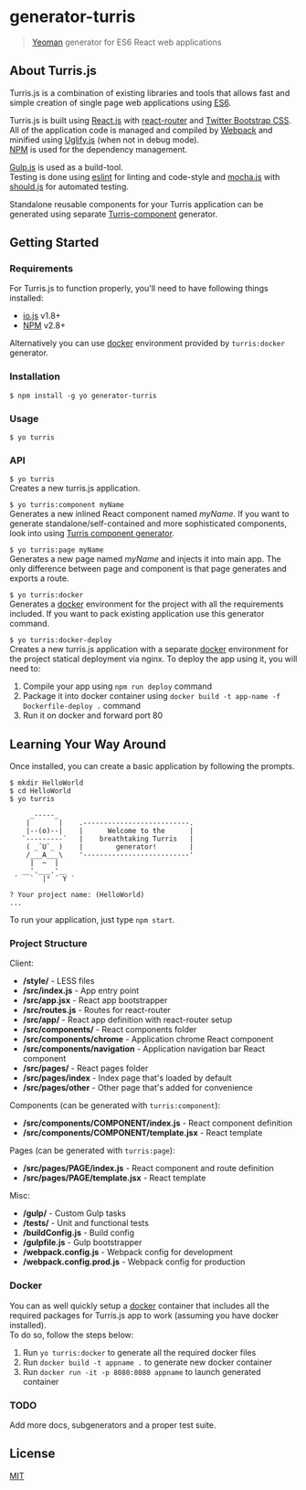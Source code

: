 # generator-turris

> [Yeoman](http://yeoman.io) generator for ES6 React web applications

## About Turris.js

Turris.js is a combination of existing libraries and tools that allows fast and simple creation of single page web applications using [ES6](http://www.ecma-international.org/publications/standards/Ecma-262.htm).  

Turris.js is built using [React.js](https://facebook.github.io/react/) with [react-router](https://github.com/rackt/react-router) and [Twitter Bootstrap CSS](http://getbootstrap.com/).  
All of the application code is managed and compiled by [Webpack](http://webpack.github.io/) and minified using [Uglify.js](https://github.com/mishoo/UglifyJS2) (when not in debug mode).  
[NPM](https://npmjs.org/) is used for the dependency management.  

[Gulp.js](http://gulpjs.com/) is used as a build-tool.  
Testing is done using [eslint](http://eslint.org/) for linting and code-style and [mocha.js](http://visionmedia.github.io/mocha/) with [should.js](https://github.com/visionmedia/should.js/) for automated testing.  

Standalone reusable components for your Turris application can be generated using separate [Turris-component](https://github.com/turrisjs/generator-turris-component) generator.  

## Getting Started

### Requirements

For Turris.js to function properly, you'll need to have following things installed:

* [io.js](https://iojs.org/) v1.8+
* [NPM](https://npmjs.org/) v2.8+

Alternatively you can use [docker](https://www.docker.com/) environment provided by `turris:docker` generator.  

### Installation

```
$ npm install -g yo generator-turris
```

### Usage

```
$ yo turris
```

### API

`$ yo turris`  
Creates a new turris.js application.

`$ yo turris:component myName`  
Generates a new inlined React component named *myName*.
If you want to generate standalone/self-contained and more sophisticated components, look into using [Turris component generator](https://github.com/turrisjs/generator-turris-component).

`$ yo turris:page myName`  
Generates a new page named *myName* and injects it into main app.
The only difference between page and component is that page generates and exports a route.

`$ yo turris:docker`  
Generates a [docker](https://www.docker.com/) environment for the project with all the requirements included.
If you want to pack existing application use this generator command.

`$ yo turris:docker-deploy`  
Creates a new turris.js application with a separate [docker](https://www.docker.com/) environment for the project statical deployment via nginx.
To deploy the app using it, you will need to:
1. Compile your app using `npm run deploy` command
2. Package it into docker container using `docker build -t app-name -f Dockerfile-deploy .` command
3. Run it on docker and forward port 80


## Learning Your Way Around

Once installed, you can create a basic application by following the prompts.

```shell
$ mkdir HelloWorld
$ cd HelloWorld
$ yo turris

     _-----_
    |       |    .--------------------------.
    |--(o)--|    |      Welcome to the      |
   `---------´   |    breathtaking Turris   |
    ( _´U`_ )    |        generator!        |
    /___A___\    '--------------------------'
     |  ~  |
   __'.___.'__
 ´   `  |° ´ Y `

? Your project name: (HelloWorld)
...
```

To run your application, just type `npm start`.

### Project Structure

Client:
- **/style/** - LESS files
- **/src/index.js** - App entry point
- **/src/app.jsx** - React app bootstrapper
- **/src/routes.js** - Routes for react-router
- **/src/app/** - React app definition with react-router setup
- **/src/components/** - React components folder
- **/src/components/chrome** - Application chrome React component
- **/src/components/navigation** - Application navigation bar React component
- **/src/pages/** - React pages folder
- **/src/pages/index** - Index page that's loaded by default
- **/src/pages/other** - Other page that's added for convenience

Components (can be generated with `turris:component`):
- **/src/components/COMPONENT/index.js** - React component definition
- **/src/components/COMPONENT/template.jsx** - React template

Pages (can be generated with `turris:page`):
- **/src/pages/PAGE/index.js** - React component and route definition
- **/src/pages/PAGE/template.jsx** - React template

Misc:
- **/gulp/** - Custom Gulp tasks
- **/tests/** - Unit and functional tests
- **/buildConfig.js** - Build config
- **/gulpfile.js** - Gulp bootstrapper
- **/webpack.config.js** - Webpack config for development
- **/webpack.config.prod.js** - Webpack config for production

### Docker

You can as well quickly setup a [docker](https://www.docker.com/) container that includes all the required packages for Turris.js app to work (assuming you have docker installed).  
To do so, follow the steps below:  

1. Run `yo turris:docker` to generate all the required docker files
2. Run `docker build -t appname .` to generate new docker container
3. Run `docker run -it -p 8080:8080 appname` to launch generated container

### TODO

Add more docs, subgenerators and a proper test suite.

## License

[MIT](http://opensource.org/licenses/MIT)
